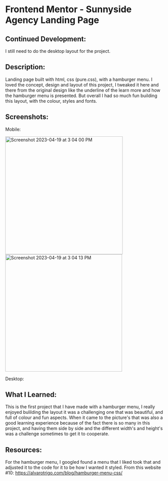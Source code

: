 # Frontend Mentor - Sunnyside Agency Landing Page

## Continued Development:
I still need to do the desktop layout for the project. 

## Description:
Landing page built with html, css (pure.css), with a hamburger menu. 
I loved the concept, design and layout of this project, I tweaked it here and there from the original design like the underline of the learn more and how the hamburger menu is presented. But overall I had so much fun building this layout, with the colour, styles and fonts. 

## Screenshots:
Mobile:

<img width="371" alt="Screenshot 2023-04-19 at 3 04 00 PM" src="https://user-images.githubusercontent.com/109821108/233164353-a18b1021-e24c-42b7-a038-8d8bcdf7078b.png">

<img width="369" alt="Screenshot 2023-04-19 at 3 04 13 PM" src="https://user-images.githubusercontent.com/109821108/233164367-2bb9f6fb-105d-4233-aa49-7663348e773c.png">

Desktop:

## What I Learned:
This is the first project that I have made with a hamburger menu, I really enjoyed bulilding the layout it was a challenging one that was beautiful, and full of colour and fun aspects. When it came to the picture's that was also a good learning experience because of the fact there is so many in this project, and having them side by side and the different width's and height's was a challenge sometimes to get it to cooperate. 

## Resources:
For the hamburger menu, I googled found a menu that I liked took that and adjusted it to the code for it to be how I wanted it styled. From this website #10: https://alvarotrigo.com/blog/hamburger-menu-css/

